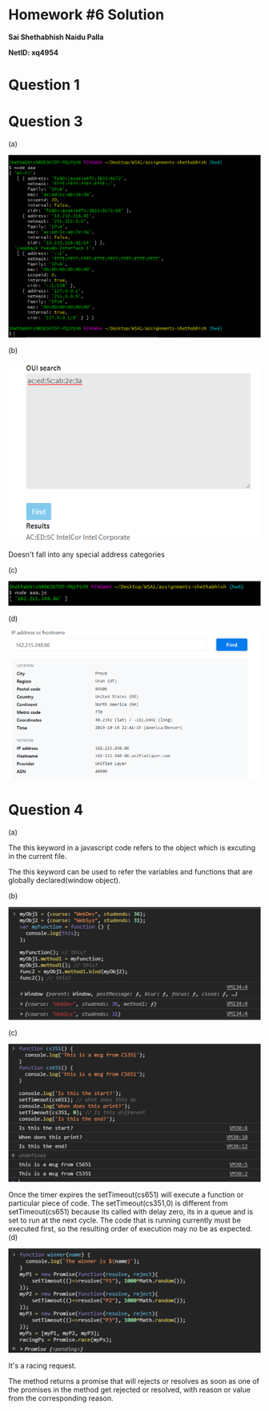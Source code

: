 # Homework #6 Solution

**Sai Shethabhish Naidu Palla**

**NetID: xq4954**

# Question 1


# Question 3

(a) 

![Internet](images/1.png)

(b)

![Manufacturer](images/2.PNG)

Doesn't fall into any special address categories

(c)

![Address](images/3.PNG)

(d)

![Location](images/4.PNG)

# Question 4

(a) 

The this keyword in a javascript code refers to the object which is excuting in the current file.

The this keyword can be used to refer the variables and functions that are globally declared(window object).

(b)

![this again](images/5.PNG)

(c)

![answer](images/6.PNG)

Once the timer expires the setTimeout(cs651) will execute a function or particular piece of code.
The setTimeout(cs351,0) is different from setTimeout(cs651) because its called with delay zero, its in a queue and is set to run at the next cycle. The code that is running currently must be executed first, so the resulting order of execution may no be as expected.
(d)

![answer](images/7.PNG)

It's a racing request.

The method returns a promise that will rejects or resolves as soon as one of the promises in the method get rejected or resolved, with reason or value from the corresponding reason.
